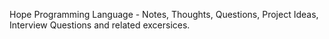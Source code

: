Hope Programming Language - Notes, Thoughts, Questions, Project Ideas, Interview Questions and related excersices. 
